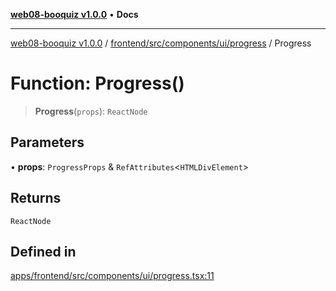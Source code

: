 [**web08-booquiz v1.0.0**](../../../../../../README.md) • **Docs**

***

[web08-booquiz v1.0.0](../../../../../../modules.md) / [frontend/src/components/ui/progress](../README.md) / Progress

# Function: Progress()

> **Progress**(`props`): `ReactNode`

## Parameters

• **props**: `ProgressProps` & `RefAttributes`\<`HTMLDivElement`\>

## Returns

`ReactNode`

## Defined in

[apps/frontend/src/components/ui/progress.tsx:11](https://github.com/boostcampwm-2024/web08-BooQuiz/blob/7e828c98e22bdcb5cd4d46c7c476fd54ffa246ae/apps/frontend/src/components/ui/progress.tsx#L11)
